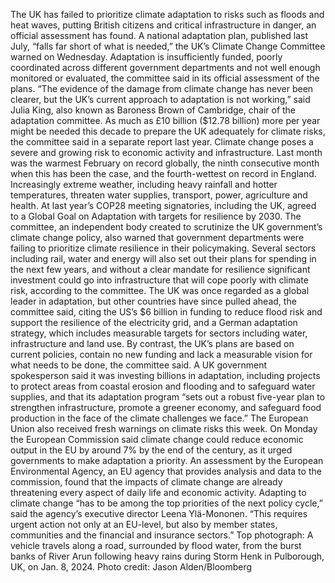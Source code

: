 The UK has failed to prioritize climate adaptation to risks such as floods and heat waves, putting British citizens and critical infrastructure in danger, an official assessment has found.
A national adaptation plan, published last July, “falls far short of what is needed,” the UK’s Climate Change Committee warned on Wednesday. Adaptation is insufficiently funded, poorly coordinated across different government departments and not well enough monitored or evaluated, the committee said in its official assessment of the plans.
“The evidence of the damage from climate change has never been clearer, but the UK’s current approach to adaptation is not working,” said Julia King, also known as Baroness Brown of Cambridge, chair of the adaptation committee.
As much as £10 billion ($12.78 billion) more per year might be needed this decade to prepare the UK adequately for climate risks, the committee said in a separate report last year.
Climate change poses a severe and growing risk to economic activity and infrastructure. Last month was the warmest February on record globally, the ninth consecutive month when this has been the case, and the fourth-wettest on record in England. Increasingly extreme weather, including heavy rainfall and hotter temperatures, threaten water supplies, transport, power, agriculture and health. At last year’s COP28 meeting signatories, including the UK,  agreed to a Global Goal on Adaptation with targets for resilience by 2030.
The committee, an independent body created to scrutinize the UK government’s climate change policy, also warned that government departments were failing to prioritize climate resilience in their policymaking. Several sectors including rail, water and energy will also set out their plans for spending in the next few years, and without a clear mandate for resilience significant investment could go into infrastructure that will cope poorly with climate risk, according to the committee.
The UK was once regarded as a global leader in adaptation, but other countries have since pulled ahead, the committee said, citing the US’s  $6 billion in funding to reduce flood risk and support the resilience of the electricity grid, and a German adaptation strategy, which includes measurable targets for sectors including water, infrastructure and land use. By contrast, the UK’s plans are based on current policies, contain no new funding and lack a measurable vision for what needs to be done, the committee said.
A UK government spokesperson said it was investing billions in adaptation, including projects to protect areas from coastal erosion and flooding and to safeguard water supplies, and that its adaptation program “sets out a robust five-year plan to strengthen infrastructure, promote a greener economy, and safeguard food production in the face of the climate challenges we face.”
The European Union also received fresh warnings on climate risks this week. On Monday the European Commission said climate change could reduce economic output in the EU by around 7% by the end of the century, as it urged governments to make adaptation a priority. An assessment by the European Environmental Agency, an EU agency that provides analysis and data to the commission, found that the impacts of climate change are already threatening every aspect of daily life and economic activity.
Adapting to climate change “has to be among the top priorities of the next policy cycle,” said the agency’s executive director Leena Ylä-Mononen. “This requires urgent action not only at an EU-level, but also by member states, communities and the financial and insurance sectors.”
Top photograph: A vehicle travels along a road, surrounded by flood water, from the burst banks of River Arun following heavy rains during Storm Henk in Pulborough, UK, on Jan. 8, 2024. Photo credit: Jason Alden/Bloomberg